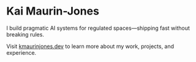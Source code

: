 # Kai Maurin-Jones

I build pragmatic AI systems for regulated spaces—shipping fast without breaking rules.

Visit [kmaurinjones.dev](https://kmaurinjones.dev) to learn more about my work, projects, and experience.
